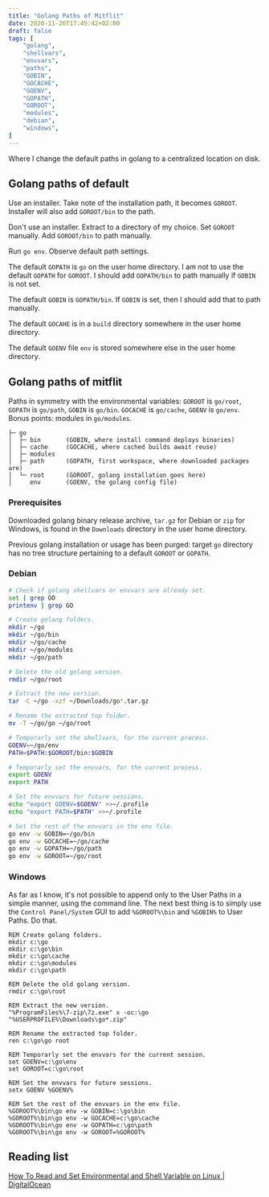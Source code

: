 ```yaml
---
title: "Golang Paths of Mitflit"
date: 2020-11-26T17:45:42+02:00
draft: false
tags: [
    "golang",
    "shellvars",
    "envvars",
    "paths",
    "GOBIN",
    "GOCACHE",
    "GOENV",
    "GOPATH",
    "GOROOT",
    "modules",
    "debian",
    "windows",
]
---
```


Where I change the default paths in golang to a centralized location on disk.
<!--more-->

## Golang paths of default

Use an installer. Take note of the installation path, it becomes `GOROOT`. Installer will also add `GOROOT/bin` to the path. 

Don't use an installer. Extract to a directory of my choice. Set `GOROOT` manually. Add `GOROOT/bin` to path manually.

Run `go env`. Observe default path settings.

The default `GOPATH` is `go` on the user home directory. I am not to use the default `GOPATH` for `GOROOT`. I should add `GOPATH/bin` to path manually if `GOBIN` is not set.

The default `GOBIN` is `GOPATH/bin`. If `GOBIN` is set, then I should add that to path manually.

The default `GOCAHE` is in a `build` directory somewhere in the user home directory.

The default `GOENV` file `env` is stored somewhere else in the user home directory.

## Golang paths of mitflit

Paths in symmetry with the environmental variables: `GOROOT` is `go/root`, `GOPATH` is `go/path`, `GOBIN` is `go/bin`. `GOCACHE` is `go/cache`, `GOENV` is `go/env`. Bonus points: modules in `go/modules`.

```
├─ go
│  ├─ bin       (GOBIN, where install command deploys binaries)
│  ├─ cache     (GOCACHE, where cached builds await reuse)
│  ├─ modules
│  ├─ path      (GOPATH, first workspace, where downloaded packages are)
│  └─ root      (GOROOT, golang installation goes here)
│     env       (GOENV, the golang config file)
```

### Prerequisites

Downloaded golang binary release archive, `tar.gz` for Debian or `zip` for Windows, is found in the `Downloads` directory in the user home directory.

Previous golang installation or usage has been purged: target `go` directory has no tree structure pertaining to a default `GOROOT` or `GOPATH`.

### Debian
```sh
# Check if golang shellvars or envvars are already set.
set | grep GO
printenv | grep GO

# Create golang folders.
mkdir ~/go
mkdir ~/go/bin
mkdir ~/go/cache
mkdir ~/go/modules
mkdir ~/go/path

# Delete the old golang version.
rmdir ~/go/root

# Extract the new version.
tar -C ~/go -xzf ~/Downloads/go*.tar.gz

# Rename the extracted top folder.
mv -T ~/go/go ~/go/root

# Temporarly set the shellvars, for the current process.
GOENV=~/go/env
PATH=$PATH:$GOROOT/bin:$GOBIN

# Temporarly set the envvars, for the current process.
export GOENV
export PATH

# Set the envvars for future sessions.
echo "export GOENV=$GOENV" >>~/.profile
echo "export PATH=$PATH" >>~/.profile

# Set the rest of the envvars in the env file.
go env -w GOBIN=~/go/bin
go env -w GOCACHE=~/go/cache
go env -w GOPATH=~/go/path
go env -w GOROOT=~/go/root
```

### Windows

As far as I know, it's not possible to append only to the User Paths in a simple manner, using the command line. The next best thing is to simply use the `Control Panel/System` GUI to add `%GOROOT%\bin` and `%GOBIN%` to User Paths. Do that.

```batchfile
REM Create golang folders.
mkdir c:\go
mkdir c:\go\bin
mkdir c:\go\cache
mkdir c:\go\modules
mkdir c:\go\path

REM Delete the old golang version.
rmdir c:\go\root

REM Extract the new version.
"%ProgramFiles%\7-zip\7z.exe" x -oc:\go "%USERPROFILE%\Downloads\go*.zip"

REM Rename the extracted top folder.
ren c:\go\go root

REM Temporarly set the envvars for the current session.
set GOENV=c:\go\env
set GOROOT=c:\go\root

REM Set the envvars for future sessions.
setx GOENV %GOENV%

REM Set the rest of the envvars in the env file.
%GOROOT%\bin\go env -w GOBIN=c:\go\bin
%GOROOT%\bin\go env -w GOCACHE=c:\go\cache
%GOROOT%\bin\go env -w GOPATH=c:\go\path
%GOROOT%\bin\go env -w GOROOT=%GOROOT%
```

## Reading list

[How To Read and Set Environmental and Shell Variable on Linux | DigitalOcean](https://www.digitalocean.com/community/tutorials/how-to-read-and-set-environmental-and-shell-variables-on-linux)

